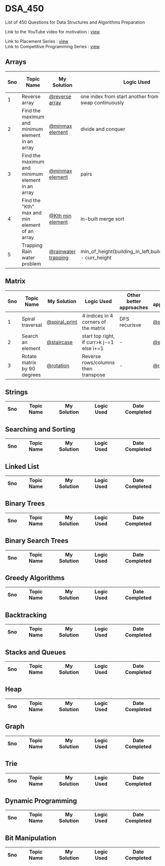 # DSA_450
List of 450 Questions for Data Structures and Algorithms Preparation

Link to the YouTube video for motivation : [view](https://youtu.be/4iFALQ1ACdA) <br>

Link to Placement Series : [view](https://www.youtube.com/playlist?list=PL4PCksYQGLJM2mKe1n8LnFgcm3FRLhxZ9) <br>
Link to Competitive Programming Series : [view](https://www.youtube.com/playlist?list=PL4PCksYQGLJOcaPLgeMFaxaHigPFjBuTG)

## Arrays

Sno | Topic Name | My Solution | Logic Used | Other better approaches|All approaches| Date Completed |
----|------------|-------------|------------|------------------------|--------------|----------------|
1 | Reverse array | [@reverse array](https://github.com/manohar2000/DSA_450/blob/main/Arrays/reverse%20array.cpp) | one index from start another from the last and swap continuously | - | [@reverse array/string](https://www.geeksforgeeks.org/write-a-program-to-reverse-an-array-or-string/) |13th Dec |
2 | Find the maximum and minimum element in an array | [@minmax element](https://github.com/manohar2000/DSA_450/blob/main/Arrays/minmax%20element%20with%20divide%20and%20conquer.cpp)| divide and conquer | pairs | [@Max/minimum of array, min comparisions](https://www.geeksforgeeks.org/maximum-and-minimum-in-an-array/) |13th Dec| 
3 | Find the maximum and minimum element in an array | [@minmax element](https://github.com/manohar2000/DSA_450/blob/main/Arrays/minmax%20element%20using%20pairs.cpp) | pairs |-| [@@Max/minimum of array, min comparisions](https://www.geeksforgeeks.org/maximum-and-minimum-in-an-array/) | 13th Dec|
4 | Find the "Kth" max and min element of an array | [@Kth min element](https://github.com/manohar2000/DSA_450/blob/main/Arrays/kth%20smallest%20element.cpp) | in-built merge sort | min/max heap,quick select | [@kth small/larg element](https://www.geeksforgeeks.org/kth-smallestlargest-element-unsorted-array/?ref=lbp). Check all the 3 sets | 13th dec|
5 | Trapping Rain water problem | [@rainwater trapping](https://github.com/manohar2000/DSA_450/blob/main/Arrays/rainwater_trapping.cpp) | min_of_height(building_in_left,buildings_in_right) - curr_height | stack | [@Rainwater Trapping](https://www.geeksforgeeks.org/trapping-rain-water/) |16th Dec|   


## Matrix

Sno | Topic Name | My Solution | Logic Used | Other better approaches|All approaches| Date Completed |
----|------------|-------------|------------|------------------------|--------------|----------------|
 1 | Spiral traversal | [@spiral_print](https://github.com/manohar2000/DSA_450/blob/main/Matrix/spiralprint.cpp) | 4 indices in 4 corners of the matrix | DFS recurisve | [@spiralPrint](https://www.geeksforgeeks.org/print-a-given-matrix-in-spiral-form/) | 14th Dec |
 2 | Search an element | [@staircase](https://github.com/manohar2000/CB-Algorithms/blob/main/arrays/2d-array/staircase_search.cpp) | start top right, if curr>k j-=1 else i+=1 | - | [@searching](https://www.geeksforgeeks.org/search-element-sorted-matrix/?ref=lbp) | 14th Dec |
 3 | Rotate matrix by 90 degrees | [@rotation](https://github.com/manohar2000/CB-Algorithms/blob/main/arrays/2d-array/rotate_array.cpp) | Reverse rows/columns then transpose | - | [@rotation](https://www.geeksforgeeks.org/rotate-a-matrix-by-90-degree-in-clockwise-direction-without-using-any-extra-space/?ref=lbp) | 14th Dec |

## Strings

Sno | Topic Name | My Solution | Logic Used | Date Completed |
----|------------|-------------|------------|----------------|


## Searching and Sorting

Sno | Topic Name | My Solution | Logic Used | Date Completed |
----|------------|-------------|------------|----------------|


## Linked List

Sno | Topic Name | My Solution | Logic Used | Date Completed |
----|------------|-------------|------------|----------------|


## Binary Trees

Sno | Topic Name | My Solution | Logic Used | Date Completed |
----|------------|-------------|------------|----------------|


## Binary Search Trees

Sno | Topic Name | My Solution | Logic Used | Date Completed |
----|------------|-------------|------------|----------------|


## Greedy Algorithms

Sno | Topic Name | My Solution | Logic Used | Date Completed |
----|------------|-------------|------------|----------------|


## Backtracking

Sno | Topic Name | My Solution | Logic Used | Date Completed |
----|------------|-------------|------------|----------------|


## Stacks and Queues

Sno | Topic Name | My Solution | Logic Used | Date Completed |
----|------------|-------------|------------|----------------|


## Heap

Sno | Topic Name | My Solution | Logic Used | Date Completed |
----|------------|-------------|------------|----------------|


## Graph

Sno | Topic Name | My Solution | Logic Used | Date Completed |
----|------------|-------------|------------|----------------|


## Trie

Sno | Topic Name | My Solution | Logic Used | Date Completed |
----|------------|-------------|------------|----------------|

## Dynamic Programming

Sno | Topic Name | My Solution | Logic Used | Date Completed |
----|------------|-------------|------------|----------------|

## Bit Manipulation

Sno | Topic Name | My Solution | Logic Used | Date Completed |
----|------------|-------------|------------|----------------|
